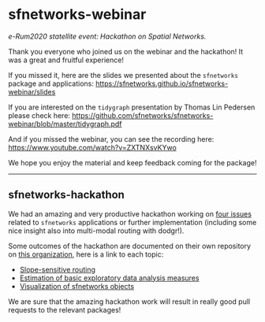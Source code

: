 # sfnetworks-webinar

*e-Rum2020 statellite event: Hackathon on Spatial Networks.*

Thank you everyone who joined us on the webinar and the hackathon! It was a great and fruitful experience!

If you missed it, here are the slides we presented about the `sfnetworks` package and applications: https://sfnetworks.github.io/sfnetworks-webinar/slides

If you are interested on the `tidygraph` presentation by Thomas Lin Pedersen please check here: https://github.com/sfnetworks/sfnetworks-webinar/blob/master/tidygraph.pdf

And if you missed the webinar, you can see the recording here: https://www.youtube.com/watch?v=ZXTNXsvKYwo

We hope you enjoy the material and keep feedback coming for the package!

---

## sfnetworks-hackathon

We had an amazing and very productive hackathon working on [four issues](https://github.com/luukvdmeer/sfnetworks/issues?q=is%3Aissue+label%3Ahackathon+label%3Aselected+) related to `sfnetworks` applications or further implementation (including some nice insight also into multi-modal routing with dodgr!). 

Some outcomes of the hackathon are documented on their own repository on [this organization](https://github.com/sfnetworks), here is a link to each topic:

- [Slope-sensitive routing](https://github.com/sfnetworks/sloperouting)
- [Estimation of basic exploratory data analysis measures](https://github.com/sfnetworks/ESDA)
- [Visualization of sfnetworks objects](https://github.com/sfnetworks/sfnetworks_viz)

We are sure that the amazing hackathon work will result in really good pull requests to the relevant packages!
